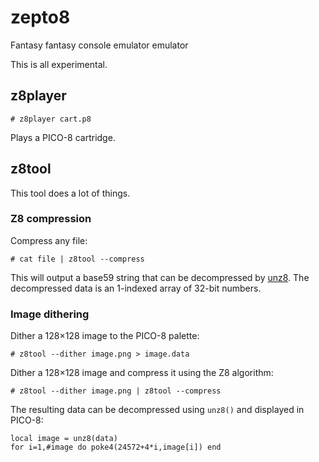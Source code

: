 # zepto8
Fantasy fantasy console emulator emulator

This is all experimental.

## z8player

    # z8player cart.p8

Plays a PICO-8 cartridge.

## z8tool

This tool does a lot of things.

### Z8 compression

Compress any file:

    # cat file | z8tool --compress

This will output a base59 string that can be decompressed by
[unz8](https://github.com/samhocevar/zepto8/blob/master/src/unz8). The
decompressed data is an 1-indexed array of 32-bit numbers.

### Image dithering

Dither a 128×128 image to the PICO-8 palette:

    # z8tool --dither image.png > image.data

Dither a 128×128 image and compress it using the Z8 algorithm:

    # z8tool --dither image.png | z8tool --compress

The resulting data can be decompressed using `unz8()` and displayed in PICO-8:

    local image = unz8(data)
    for i=1,#image do poke4(24572+4*i,image[i]) end

